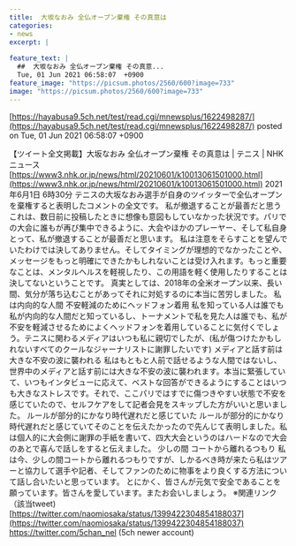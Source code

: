```yaml
---
title:  大坂なおみ 全仏オープン棄権 その真意は  
categories:
- news
excerpt: |
  
feature_text: |
  ##  大坂なおみ 全仏オープン棄権 その真意...
  Tue, 01 Jun 2021 06:58:07  +0900
feature_image: "https://picsum.photos/2560/600?image=733"
image: "https://picsum.photos/2560/600?image=733"
---
```


[https://hayabusa9.5ch.net/test/read.cgi/mnewsplus/1622498287/](https://hayabusa9.5ch.net/test/read.cgi/mnewsplus/1622498287/)
posted on Tue, 01 Jun 2021 06:58:07  +0900

<!--more-->

【ツイート全文掲載】大坂なおみ 全仏オープン棄権 その真意は | テニス | NHKニュース [https://www3.nhk.or.jp/news/html/20210601/k10013061501000.html](https://www3.nhk.or.jp/news/html/20210601/k10013061501000.html) 2021年6月1日 6時30分 テニスの大坂なおみ選手が自身のツイッターで全仏オープンを棄権すると表明したコメントの全文です。 私が撤退することが最善だと思う これは、数日前に投稿したときに想像も意図もしていなかった状況です。パリでの大会に誰もが再び集中できるように、大会やほかのプレーヤー、そして私自身とって、私が撤退することが最善だと思います。 私は注意をそらすことを望んでいたわけでは決してありません。そしてタイミングが理想的でなかったことや、メッセージをもっと明確にできたかもしれないことは受け入れます。もっと重要なことは、メンタルヘルスを軽視したり、この用語を軽く使用したりすることは決してないということです。 真実としては、2018年の全米オープン以来、長い間、気分が落ち込むことがあってそれに対処するのに本当に苦労しました。 私は内向的な人間 不安軽減のためにヘッドフォン着用 私を知っている人は誰でも私が内向的な人間だと知っているし、トーナメントで私を見た人は誰でも、私が不安を軽減させるためによくヘッドフォンを着用していることに気付くでしょう。テニスに関わるメディアはいつも私に親切でしたが、(私が傷つけたかもしれないすべてのクールなジャーナリストに謝罪したいです) メディアと話す前は大きな不安の波に襲われる 私はもともと人前で話せるような人間ではないし、世界中のメディアと話す前には大きな不安の波に襲われます。本当に緊張していて、いつもインタビューに応えて、ベストな回答ができるようにすることはいつも大きなストレスです。それで、ここパリではすでに傷つきやすい状態で不安を感じていたので、セルフケアをして記者会見をスキップした方がいいと思いました。 ルールが部分的にかなり時代遅れだと感じていた ルールが部分的にかなり時代遅れだと感じていてそのことを伝えたかったので先んじて表明しました。私は個人的に大会側に謝罪の手紙を書いて、四大大会というのはハードなので大会のあとで喜んで話しをすると伝えました。 少しの間 コートから離れるつもり 私は今、少しの間コートから離れるつもりですが、しかるべき時が来たら私はツアーと協力して選手や記者、そしてファンのために物事をより良くする方法について話し合いたいと思っています。 とにかく、皆さんが元気で安全であることを願っています。皆さんを愛しています。またお会いしましょう。 ※関連リンク（該当tweet) [https://twitter.com/naomiosaka/status/1399422304854188037](https://twitter.com/naomiosaka/status/1399422304854188037) https://twitter.com/5chan_nel (5ch newer account)
